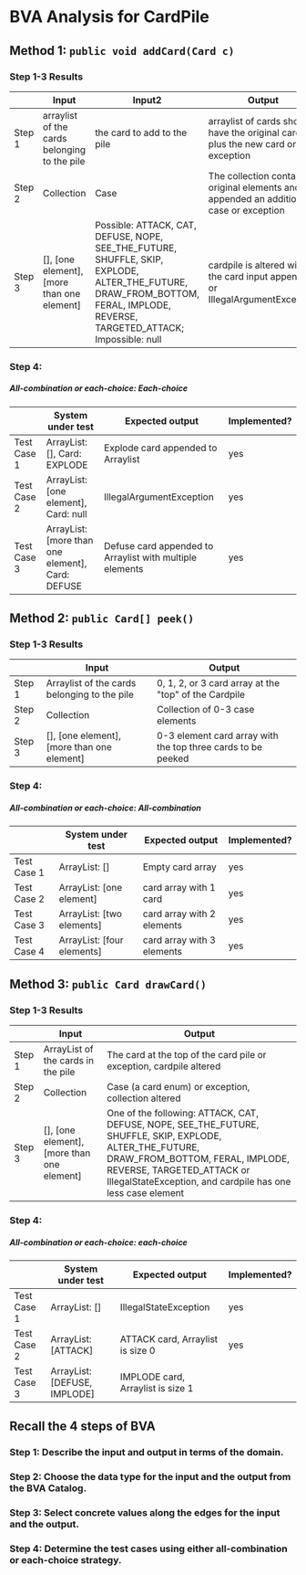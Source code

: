 # BVA Analysis for CardPile

## Method 1: ```public void addCard(Card c)```
### Step 1-3 Results
|        | Input                                                            | Input2                                                                                                                                                                      | Output                                                                                     |
|--------|------------------------------------------------------------------|-----------------------------------------------------------------------------------------------------------------------------------------------------------------------------|--------------------------------------------------------------------------------------------|
| Step 1 | arraylist of the cards belonging to the pile                     | the card to add to the pile                                                                                                                                                 | arraylist of cards should have the original cards plus the new card or exception           |
| Step 2 | Collection                                                       | Case                                                                                                                                                                        | The collection contains original elements and is appended an additional case  or exception |
| Step 3 | [], [one element], [more than one element]                       | Possible: ATTACK, CAT, DEFUSE, NOPE, SEE_THE_FUTURE, SHUFFLE, SKIP, EXPLODE, ALTER_THE_FUTURE, DRAW_FROM_BOTTOM, FERAL, IMPLODE, REVERSE, TARGETED_ATTACK; Impossible: null | cardpile is altered with the card input appended or IllegalArgumentException               |
### Step 4:
##### All-combination or each-choice: Each-choice

|             | System under test                                | Expected output                                          | Implemented? |
|-------------|--------------------------------------------------|----------------------------------------------------------|--------------|
| Test Case 1 | ArrayList: [], Card: EXPLODE                     | Explode card appended to Arraylist                       | yes          |
| Test Case 2 | ArrayList: [one element], Card: null             | IllegalArgumentException                                 | yes          |
| Test Case 3 | ArrayList: [more than one element], Card: DEFUSE | Defuse card appended to Arraylist with multiple elements | yes          |


## Method 2: ```public Card[] peek()```
### Step 1-3 Results
|        | Input                                        | Output                                                       |
|--------|----------------------------------------------|--------------------------------------------------------------|
| Step 1 | Arraylist of the cards belonging to the pile | 0, 1, 2, or 3 card array at the "top" of the Cardpile        |
| Step 2 | Collection                                   | Collection of 0-3 case elements                              |
| Step 3 | [], [one element], [more than one element]   | 0-3 element card array with the top three cards to be peeked |
### Step 4:
##### All-combination or each-choice: All-combination

|              | System under test          | Expected output            | Implemented? |
|--------------|----------------------------|----------------------------|--------------|
| Test Case 1  | ArrayList: []              | Empty card array           | yes          |
| Test Case 2  | ArrayList: [one element]   | card array with 1 card     | yes          |
| Test Case 3  | ArrayList: [two elements]  | card array with 2 elements | yes          |
| Test Case 4  | ArrayList: [four elements] | card array with 3 elements | yes          |


## Method 3: ```public Card drawCard()```
### Step 1-3 Results
|        | Input                                       | Output                                                                                                                                                                                                                                 |
|--------|---------------------------------------------|----------------------------------------------------------------------------------------------------------------------------------------------------------------------------------------------------------------------------------------|
| Step 1 | ArrayList of the cards in the pile          | The card at the top of the card pile or exception, cardpile altered                                                                                                                                                                    |
| Step 2 | Collection                                  | Case (a card enum) or exception, collection altered                                                                                                                                                                                    |
| Step 3 | [], [one element], [more than one element]  | One of the following: ATTACK, CAT, DEFUSE, NOPE, SEE_THE_FUTURE, SHUFFLE, SKIP, EXPLODE, ALTER_THE_FUTURE, DRAW_FROM_BOTTOM, FERAL, IMPLODE, REVERSE, TARGETED_ATTACK or IllegalStateException, and cardpile has one less case element |
### Step 4:
##### All-combination or each-choice: each-choice

|              | System under test            | Expected output                   | Implemented? |
|--------------|------------------------------|-----------------------------------|--------------|
| Test Case 1  | ArrayList: []                | IllegalStateException             | yes          |
| Test Case 2  | ArrayList: [ATTACK]          | ATTACK card, Arraylist is size 0  | yes          |
| Test Case 3  | ArrayList: [DEFUSE, IMPLODE] | IMPLODE card, Arraylist is size 1 |              |


## Recall the 4 steps of BVA
### Step 1: Describe the input and output in terms of the domain.
### Step 2: Choose the data type for the input and the output from the BVA Catalog.
### Step 3: Select concrete values along the edges for the input and the output.
### Step 4: Determine the test cases using either all-combination or each-choice strategy.
